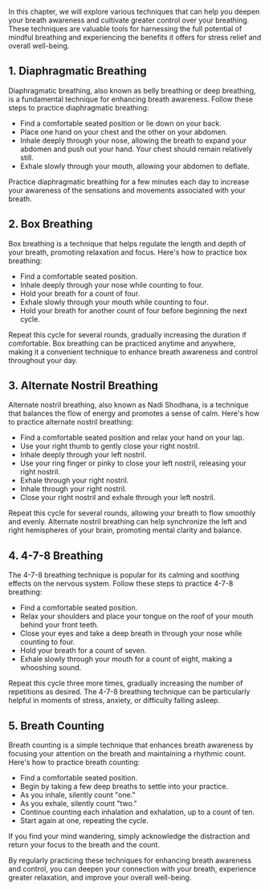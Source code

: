 
In this chapter, we will explore various techniques that can help you deepen your breath awareness and cultivate greater control over your breathing. These techniques are valuable tools for harnessing the full potential of mindful breathing and experiencing the benefits it offers for stress relief and overall well-being.

**1. Diaphragmatic Breathing**
------------------------------

Diaphragmatic breathing, also known as belly breathing or deep breathing, is a fundamental technique for enhancing breath awareness. Follow these steps to practice diaphragmatic breathing:

* Find a comfortable seated position or lie down on your back.
* Place one hand on your chest and the other on your abdomen.
* Inhale deeply through your nose, allowing the breath to expand your abdomen and push out your hand. Your chest should remain relatively still.
* Exhale slowly through your mouth, allowing your abdomen to deflate.

Practice diaphragmatic breathing for a few minutes each day to increase your awareness of the sensations and movements associated with your breath.

**2. Box Breathing**
--------------------

Box breathing is a technique that helps regulate the length and depth of your breath, promoting relaxation and focus. Here's how to practice box breathing:

* Find a comfortable seated position.
* Inhale deeply through your nose while counting to four.
* Hold your breath for a count of four.
* Exhale slowly through your mouth while counting to four.
* Hold your breath for another count of four before beginning the next cycle.

Repeat this cycle for several rounds, gradually increasing the duration if comfortable. Box breathing can be practiced anytime and anywhere, making it a convenient technique to enhance breath awareness and control throughout your day.

**3. Alternate Nostril Breathing**
----------------------------------

Alternate nostril breathing, also known as Nadi Shodhana, is a technique that balances the flow of energy and promotes a sense of calm. Here's how to practice alternate nostril breathing:

* Find a comfortable seated position and relax your hand on your lap.
* Use your right thumb to gently close your right nostril.
* Inhale deeply through your left nostril.
* Use your ring finger or pinky to close your left nostril, releasing your right nostril.
* Exhale through your right nostril.
* Inhale through your right nostril.
* Close your right nostril and exhale through your left nostril.

Repeat this cycle for several rounds, allowing your breath to flow smoothly and evenly. Alternate nostril breathing can help synchronize the left and right hemispheres of your brain, promoting mental clarity and balance.

**4. 4-7-8 Breathing**
----------------------

The 4-7-8 breathing technique is popular for its calming and soothing effects on the nervous system. Follow these steps to practice 4-7-8 breathing:

* Find a comfortable seated position.
* Relax your shoulders and place your tongue on the roof of your mouth behind your front teeth.
* Close your eyes and take a deep breath in through your nose while counting to four.
* Hold your breath for a count of seven.
* Exhale slowly through your mouth for a count of eight, making a whooshing sound.

Repeat this cycle three more times, gradually increasing the number of repetitions as desired. The 4-7-8 breathing technique can be particularly helpful in moments of stress, anxiety, or difficulty falling asleep.

**5. Breath Counting**
----------------------

Breath counting is a simple technique that enhances breath awareness by focusing your attention on the breath and maintaining a rhythmic count. Here's how to practice breath counting:

* Find a comfortable seated position.
* Begin by taking a few deep breaths to settle into your practice.
* As you inhale, silently count "one."
* As you exhale, silently count "two."
* Continue counting each inhalation and exhalation, up to a count of ten.
* Start again at one, repeating the cycle.

If you find your mind wandering, simply acknowledge the distraction and return your focus to the breath and the count.

By regularly practicing these techniques for enhancing breath awareness and control, you can deepen your connection with your breath, experience greater relaxation, and improve your overall well-being.

